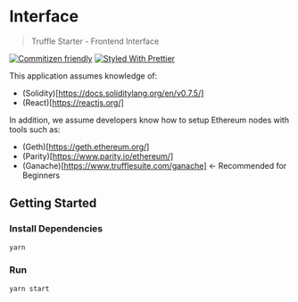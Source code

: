 # Interface

> Truffle Starter - Frontend Interface

[![Commitizen friendly](https://img.shields.io/badge/commitizen-friendly-brightgreen.svg)](http://commitizen.github.io/cz-cli/)
[![Styled With Prettier](https://img.shields.io/badge/code_style-prettier-ff69b4.svg)](https://prettier.io/)

This application assumes knowledge of:

- (Solidity)[https://docs.soliditylang.org/en/v0.7.5/]
- (React)[https://reactjs.org/]

In addition, we assume developers know how to setup Ethereum nodes with tools such as:

- (Geth)[https://geth.ethereum.org/]
- (Parity)[https://www.parity.io/ethereum/]
- (Ganache)[https://www.trufflesuite.com/ganache] <- Recommended for Beginners

## Getting Started

### Install Dependencies

```bash
yarn
```

### Run

```bash
yarn start
```
